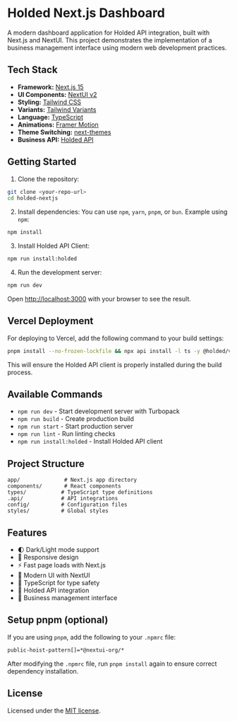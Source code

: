 # Holded Next.js Dashboard

A modern dashboard application for Holded API integration, built with Next.js and NextUI. This project demonstrates the implementation of a business management interface using modern web development practices.

## Tech Stack

- **Framework:** [Next.js 15](https://nextjs.org/docs/getting-started)
- **UI Components:** [NextUI v2](https://nextui.org/)
- **Styling:** [Tailwind CSS](https://tailwindcss.com/)
- **Variants:** [Tailwind Variants](https://tailwind-variants.org)
- **Language:** [TypeScript](https://www.typescriptlang.org/)
- **Animations:** [Framer Motion](https://www.framer.com/motion/)
- **Theme Switching:** [next-themes](https://github.com/pacocoursey/next-themes)
- **Business API:** [Holded API](https://developers.holded.com/reference/overview)

## Getting Started

1. Clone the repository:
```bash
git clone <your-repo-url>
cd holded-nextjs
```

2. Install dependencies:
You can use `npm`, `yarn`, `pnpm`, or `bun`. Example using `npm`:
```bash
npm install
```

3. Install Holded API Client:
```bash
npm run install:holded
```

4. Run the development server:
```bash
npm run dev
```

Open [http://localhost:3000](http://localhost:3000) with your browser to see the result.

## Vercel Deployment

For deploying to Vercel, add the following command to your build settings:

```bash
pnpm install --no-frozen-lockfile && npx api install -l ts -y @holded/v1.0#2tq2om5ntgl42
```

This will ensure the Holded API client is properly installed during the build process.

## Available Commands

- `npm run dev` - Start development server with Turbopack
- `npm run build` - Create production build
- `npm run start` - Start production server
- `npm run lint` - Run linting checks
- `npm run install:holded` - Install Holded API client

## Project Structure

```
app/              # Next.js app directory
components/       # React components
types/           # TypeScript type definitions
.api/            # API integrations
config/          # Configuration files
styles/          # Global styles
```

## Features

- 🌓 Dark/Light mode support
- 📱 Responsive design
- ⚡ Fast page loads with Next.js
- 🎨 Modern UI with NextUI
- 📝 TypeScript for type safety
- 🔄 Holded API integration
- 🎯 Business management interface

## Setup pnpm (optional)

If you are using `pnpm`, add the following to your `.npmrc` file:

```bash
public-hoist-pattern[]=*@nextui-org/*
```

After modifying the `.npmrc` file, run `pnpm install` again to ensure correct dependency installation.

## License

Licensed under the [MIT license](https://github.com/nextui-org/next-app-template/blob/main/LICENSE).
